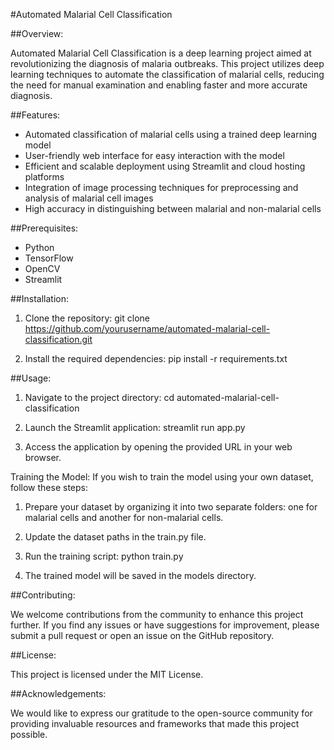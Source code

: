 #Automated Malarial Cell Classification

##Overview:

Automated Malarial Cell Classification is a deep learning project aimed at revolutionizing the diagnosis of malaria outbreaks. This project utilizes deep learning techniques to automate the classification of malarial cells, reducing the need for manual examination and enabling faster and more accurate diagnosis.

##Features:

- Automated classification of malarial cells using a trained deep learning model
- User-friendly web interface for easy interaction with the model
- Efficient and scalable deployment using Streamlit and cloud hosting platforms
- Integration of image processing techniques for preprocessing and analysis of malarial cell images
- High accuracy in distinguishing between malarial and non-malarial cells

##Prerequisites:

- Python 
- TensorFlow 
- OpenCV 
- Streamlit

##Installation:

1. Clone the repository:
   git clone https://github.com/yourusername/automated-malarial-cell-classification.git

2. Install the required dependencies:
   pip install -r requirements.txt

##Usage:

1. Navigate to the project directory:
   cd automated-malarial-cell-classification

2. Launch the Streamlit application:
   streamlit run app.py

3. Access the application by opening the provided URL in your web browser.

Training the Model:
If you wish to train the model using your own dataset, follow these steps:

1. Prepare your dataset by organizing it into two separate folders: one for malarial cells and another for non-malarial cells.

2. Update the dataset paths in the train.py file.

3. Run the training script:
   python train.py

4. The trained model will be saved in the models directory.

##Contributing:

We welcome contributions from the community to enhance this project further. If you find any issues or have suggestions for improvement, please submit a pull request or open an issue on the GitHub repository.

##License:

This project is licensed under the MIT License.

##Acknowledgements:

We would like to express our gratitude to the open-source community for providing invaluable resources and frameworks that made this project possible.
